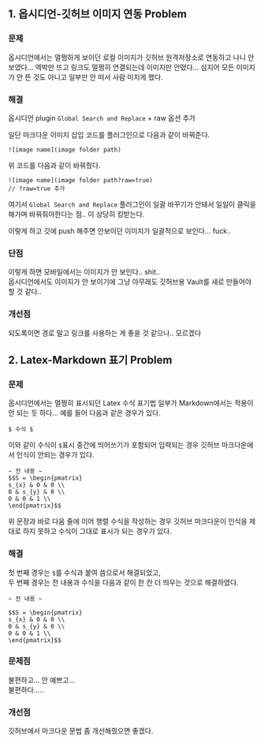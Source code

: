 ## 1. 옵시디언-깃허브 이미지 연동 Problem

### **문제**
옵시디언에서는 멀쩡하게 보이던 로컬 이미지가 깃허브 원격저장소로 연동하고 나니 안 보였다... 엑박만 뜨고 링크도 멀쩡히 연결되는데 이미지만 안떴다...
심지어 모든 이미지가 안 뜬 것도 아니고 일부만 안 떠서 사람 미치게 했다.

### **해결**
옵시디언 plugin `Global Search and Replace` + raw 옵션 추가

일단 마크다운 이미지 삽입 코드를 플러그인으로 다음과 같이 바꿔준다.  
```
![image name](image folder path)
```
위 코드를 다음과 같이 바꿔줬다.  
```
![image name](image folder path?raw=true)
// ?raw=true 추가
```

여기서  `Global Search and Replace` 플러그인이 일괄 바꾸기가 안돼서 일일이 클릭을 해가며 바꿔줘야한다는 점.. 이 상당히 킹받는다.

이렇게 하고 깃에 push 해주면 안보이던 이미지가 일괄적으로 보인다... fuck..

### **단점**
이렇게 하면 모바일에서는 이미지가 안 보인다.. shit..  
옵시디언에서도 이미지가 안 보이기에 그냥 아무래도 깃허브용 Vault를 새로 만들어야 할 것 같다..

### **개선점**
되도록이면 경로 말고 링크를 사용하는 게 좋을 것 같으나.. 모르겠다

## 2. Latex-Markdown 표기 Problem

### 문제
옵시디언에서는 멀쩡히 표시되던 Latex 수식 표기법 일부가 Markdown에서는 적용이 안 되는 듯 하다...
예를 들어 다음과 같은 경우가 있다.
```
$ 수식 $
```
이와 같이 수식이 `$`표시 중간에 띄어쓰기가 포함되어 입력되는 경우 깃허브 마크다운에서 인식이 안되는 경우가 있다.

```
~ 전 내용 ~
$$S = \begin{pmatrix}
s_{x} & 0 & 0 \\
0 & s_{y} & 0 \\
0 & 0 & 1 \\
\end{pmatrix}$$
```
위 문장과 바로 다음 줄에 이어 행렬 수식을 작성하는 경우 깃허브 마크다운이 인식을 제대로 하지 못하고 수식이 그대로 표시가 되는 경우가 있다.

### 해결
첫 번째 경우는 `$`를 수식과 붙여 씀으로서 해결되었고,  
두 번째 경우는 전 내용과 수식을 다음과 같이 한 칸 더 띄우는 것으로 해결하였다.
```
~ 전 내용 ~

$$S = \begin{pmatrix}
s_{x} & 0 & 0 \\
0 & s_{y} & 0 \\
0 & 0 & 1 \\
\end{pmatrix}$$
```

### 문제점
불편하고... 안 예쁘고...  
불편하다.....  

### 개선점
깃허브에서 마크다운 문법 좀 개선해줬으면 좋겠다.